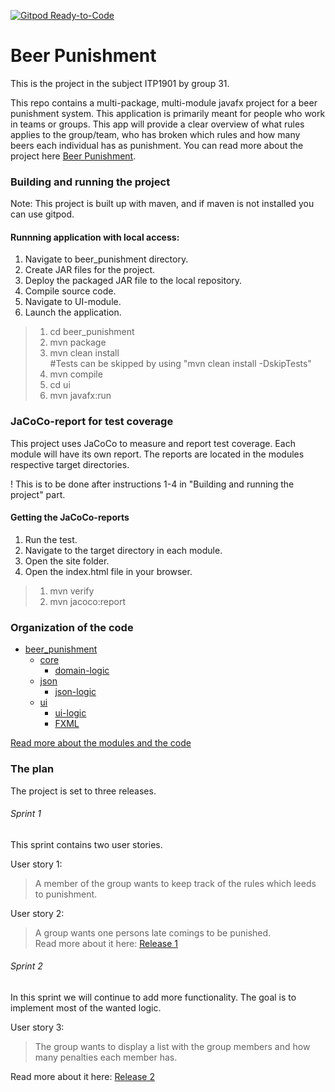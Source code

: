 
[![Gitpod Ready-to-Code](https://img.shields.io/badge/Gitpod-Ready--to--Code-blue?logo=gitpod)](https://gitpod.stud.ntnu.no/#https://gitlab.stud.idi.ntnu.no/it1901/groups-2022/gr2231/gr2231)

# Beer Punishment
This is the project in the subject ITP1901 by group 31. 

This repo contains a multi-package, multi-module javafx project for a beer punishment system. This application is primarily meant for people who work in teams or groups.
This app will provide a clear overview of what rules applies to the group/team, who has broken which rules and how many beers each individual has as punishment.
You can read more about the project here [Beer Punishment](/beer_punishment/README.md).

### Building and running the project
Note:
This project is built up with maven, and if maven is not installed you can use gitpod.

#### Runnning application with local access:

1. Navigate to beer_punishment directory.
2. Create JAR files for the project.
3. Deploy the packaged JAR file to the local repository. 
4. Compile source code.
4. Navigate to UI-module.
5. Launch the application.

>1. cd beer_punishment
>2. mvn package
>3. mvn clean install \
#Tests can be skipped by using "mvn clean install -DskipTests"
>4. mvn compile
>4. cd ui
>5. mvn javafx:run

### JaCoCo-report for test coverage

This project uses JaCoCo to measure and report test coverage. 
Each module will have its own report. The reports are located in the modules respective target directories. 

! This is to be done after instructions 1-4 in "Building and running the project" part. 

#### Getting the JaCoCo-reports 

1. Run the test.
2. Navigate to the target directory in each module.
3. Open the site folder.
4. Open the index.html file in your browser. 

>1. mvn verify
>2. mvn jacoco:report
>




### Organization of the code
* [beer_punishment](/beer_punishment)
    * [core](/beer_punishment/core)
      * [domain-logic](/beer_punishment/core/src/main/java/beerPunishment/core)
    * [json](/beer_punishment/json)
      * [json-logic](/beer_punishment/json/src/main/java/beerPunishment/json)
    * [ui](/beer_punishment/ui)
      * [ui-logic](/beer_punishment/ui/src/main/java/beerPunishment/ui)
      * [FXML](/beer_punishment/ui/src/main/resources)

[Read more about the modules and the code](/beer_punishment/README.md)


### The plan
The project is set to three releases.

###### Sprint 1
This sprint contains two user stories. 

User story 1: 
>A member of the group wants to keep track of the rules which leeds to punishment.

User story 2: 
>A group wants one persons late comings to be punished. \
Read more about it here: [Release 1](/docs/release1.md)

###### Sprint 2
In this sprint we will continue to add more functionality. The goal is to implement most of the wanted logic. 

User story 3: 
>The group wants to display a list with the group members and how many penalties each member has.

Read more about it here: [Release 2](/docs/release2.md)